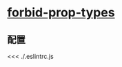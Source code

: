 # [forbid-prop-types](https://github.com/jsx-eslint/eslint-plugin-react/blob/master/docs/rules/forbid-prop-types.md)

## 配置

<<< ./.eslintrc.js
